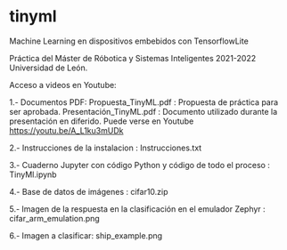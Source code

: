 # tinyml
Machine Learning en dispositivos embebidos con TensorflowLite

Práctica del Máster de Róbotica y Sistemas Inteligentes 2021-2022 Universidad de León.


Acceso a videos en Youtube:

 1.- Documentos PDF: 
     Propuesta_TinyML.pdf     : Propuesta de práctica para ser aprobada.
     Presentación_TinyML.pdf  : Documento utilizado durante la presentación en diferido.
                                Puede verse en Youtube https://youtu.be/A_L1ku3mUDk 
                                
 2.- Instrucciones de la instalacion : Instrucciones.txt
 
 3.- Cuaderno Jupyter con código Python y código de todo el proceso : TinyMl.ipynb
 
 4.- Base de datos de imágenes : cifar10.zip
 
 5.- Imagen de la respuesta en la clasificación en el emulador Zephyr : cifar_arm_emulation.png 
 
 6.- Imagen a clasificar: ship_example.png


